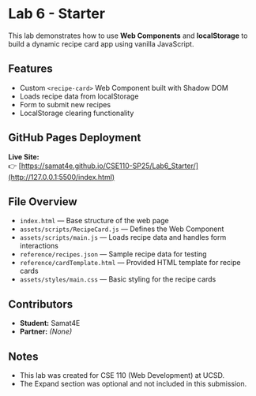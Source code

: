 # Lab 6 - Starter

This lab demonstrates how to use **Web Components** and **localStorage** to build a dynamic recipe card app using vanilla JavaScript.

## Features
- Custom `<recipe-card>` Web Component built with Shadow DOM
- Loads recipe data from localStorage
- Form to submit new recipes
- LocalStorage clearing functionality

## GitHub Pages Deployment
**Live Site:**  
👉 [https://samat4e.github.io/CSE110-SP25/Lab6_Starter/](http://127.0.0.1:5500/index.html)  

## File Overview
- `index.html` — Base structure of the web page
- `assets/scripts/RecipeCard.js` — Defines the Web Component
- `assets/scripts/main.js` — Loads recipe data and handles form interactions
- `reference/recipes.json` — Sample recipe data for testing
- `reference/cardTemplate.html` — Provided HTML template for recipe cards
- `assets/styles/main.css` — Basic styling for the recipe cards

## Contributors
- **Student:** Samat4E  
- **Partner:** *(None)*

## Notes
- This lab was created for CSE 110 (Web Development) at UCSD.
- The Expand section was optional and not included in this submission.
